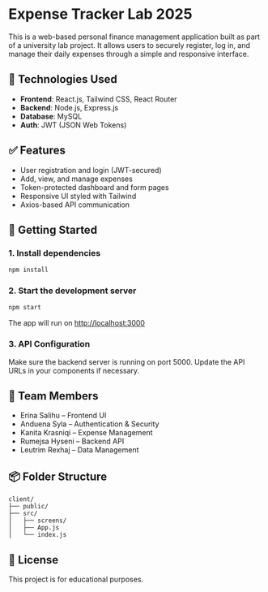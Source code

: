 # Expense Tracker Lab 2025

This is a web-based personal finance management application built as part of a university lab project. It allows users to securely register, log in, and manage their daily expenses through a simple and responsive interface.

## 🔧 Technologies Used

- **Frontend**: React.js, Tailwind CSS, React Router
- **Backend**: Node.js, Express.js
- **Database**: MySQL
- **Auth**: JWT (JSON Web Tokens)

## ✅ Features

- User registration and login (JWT-secured)
- Add, view, and manage expenses
- Token-protected dashboard and form pages
- Responsive UI styled with Tailwind
- Axios-based API communication

## 🚀 Getting Started

### 1. Install dependencies

```bash
npm install
```

### 2. Start the development server

```bash
npm start
```

The app will run on [http://localhost:3000](http://localhost:3000)

### 3. API Configuration

Make sure the backend server is running on port 5000. Update the API URLs in your components if necessary.

## 👥 Team Members

- Erina Salihu – Frontend UI
- Anduena Syla – Authentication & Security
- Kanita Krasniqi – Expense Management
- Rumejsa Hyseni – Backend API
- Leutrim Rexhaj – Data Management

## 📦 Folder Structure

```
client/
├── public/
├── src/
│   ├── screens/
│   ├── App.js
│   └── index.js
```

## 📜 License

This project is for educational purposes.
